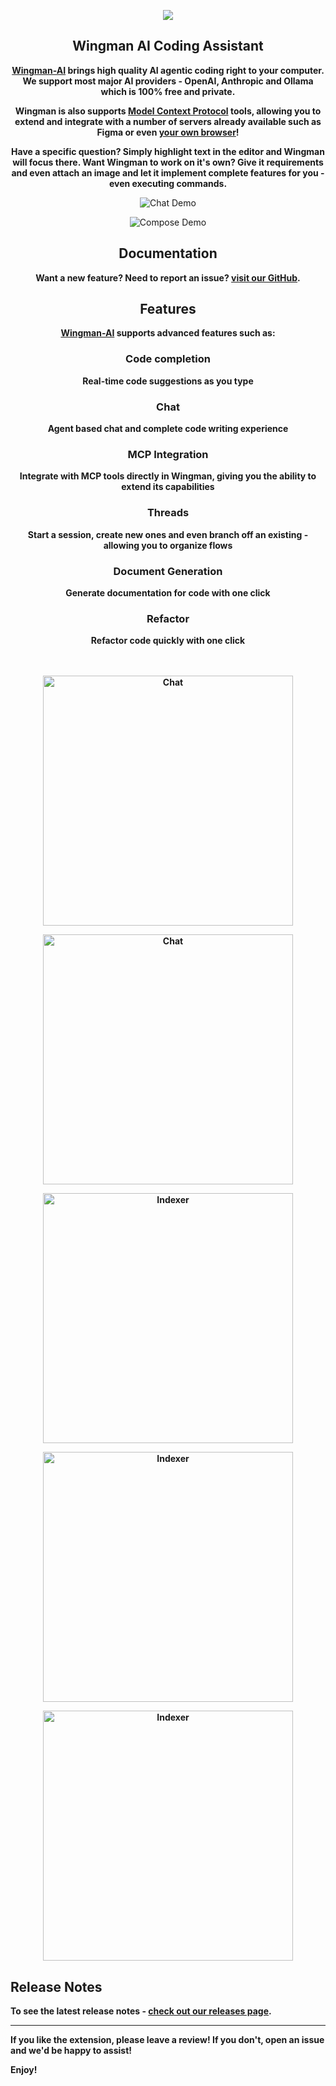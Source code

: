 <p align="center" width="100%">
    <img src="./docs/Logo.png">
</p>

<h2 align="center">Wingman AI Coding Assistant</h2>

<center>

<b>

[Wingman-AI](https://getwingmanai.com/) brings high quality AI agentic coding right to your computer. We support most major AI providers - OpenAI, Anthropic and Ollama which is 100% free and private.

Wingman is also supports [Model Context Protocol](https://modelcontextprotocol.io/introduction) tools, allowing you to extend and integrate with a number of servers already available such as Figma or even [your own browser](https://github.com/AgentDeskAI/browser-tools-mcp)!

Have a specific question? Simply highlight text in the editor and Wingman will focus there. Want Wingman to work on it's own? Give it requirements and even attach an image and let it implement complete features for you - even executing commands.

</b>

</center>

<p align="center">
  <img src="./docs-site/docs/public/Wingman_ChatVideo.gif" alt="Chat Demo">
</p>

<p align="center">
  <img src="./docs-site/docs/public/Wingman_ComposeVideo.gif" alt="Compose Demo">
</p>

<h2 align="center">Documentation</h2>

<center>

<b> Want a new feature? Need to report an issue? [visit our GitHub](https://github.com/RussellCanfield/wingman-ai).

</center>

<h2 align="center">Features</h2>

<center>

<b> [Wingman-AI](https://getwingmanai.com/) supports advanced features such as: </b>

<h3>Code completion</h3>
Real-time code suggestions as you type
<h3>Chat</h3>
Agent based chat and complete code writing experience
<h3>MCP Integration</h3>
Integrate with MCP tools directly in Wingman, giving you the ability to extend its capabilities
<h3>Threads</h3>
Start a session, create new ones and even branch off an existing - allowing you to organize flows
<h3>Document Generation</h3>
Generate documentation for code with one click
<h3>Refactor</h3>
Refactor code quickly with one click

</center>

<br />
<br />

<p align="center">
  <img src="./docs-site/docs/public/Chat.png" width="400" alt="Chat">
</p>

<p align="center">
  <img src="./docs-site/docs/public/ChatWithImage.png" width="400" alt="Chat">
</p>

<p align="center">
  <img src="./docs-site/docs/public/SettingsMCP.png" width="400" alt="Indexer">
</p>

<p align="center">
  <img src="./docs-site/docs/public/Threads.png" width="400" alt="Indexer">
</p>

<p align="center">
  <img src="./docs-site/docs/public/ThreadRelationships.png" width="400" alt="Indexer">
</p>

## Release Notes

To see the latest release notes - [check out our releases page](https://github.com/RussellCanfield/wingman-ai/releases).

---

If you like the extension, please leave a review! If you don't, open an issue and we'd be happy to assist!

**Enjoy!**
